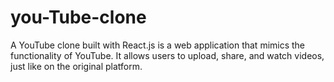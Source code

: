 # you-Tube-clone
A YouTube clone built with React.js is a web application that mimics the functionality of YouTube. It allows users to upload, share, and watch videos, just like on the original platform. 
